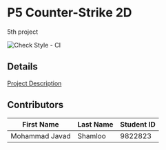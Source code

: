 # P5 Counter-Strike 2D
5th project

![Check Style - CI](https://github.com/java-kntu-982/p5-cs2d-s-MohammadJavadShamloo/workflows/Check%20Style%20-%20CI/badge.svg)


## Details

<a href="https://docs.google.com/document/d/1Nlf7p70gZ7F2qY1d8FbI2ze4VXL8o145eb_FfNdp1ds/edit?usp=sharing">Project Description</a>

## Contributors

|First Name|Last Name|Student ID|
|---|---|---|
|Mohammad Javad|Shamloo|9822823|


